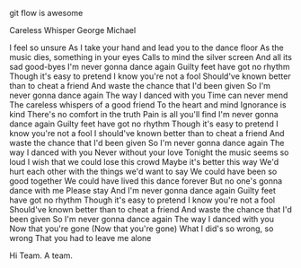 git flow is awesome

Careless Whisper
George Michael

I feel so unsure
As I take your hand and lead you to the dance floor
As the music dies, something in your eyes
Calls to mind the silver screen
And all its sad good-byes
I'm never gonna dance again
Guilty feet have got no rhythm
Though it's easy to pretend
I know you're not a fool
Should've known better than to cheat a friend
And waste the chance that I'd been given
So I'm never gonna dance again
The way I danced with you
Time can never mend
The careless whispers of a good friend
To the heart and mind
Ignorance is kind
There's no comfort in the truth
Pain is all you'll find
I'm never gonna dance again
Guilty feet have got no rhythm
Though it's easy to pretend
I know you're not a fool
I should've known better than to cheat a friend
And waste the chance that I'd been given
So I'm never gonna dance again
The way I danced with you
Never without your love
Tonight the music seems so loud
I wish that we could lose this crowd
Maybe it's better this way
We'd hurt each other with the things we'd want to say
We could have been so good together
We could have lived this dance forever
But no one's gonna dance with me
Please stay
And I'm never gonna dance again
Guilty feet have got no rhythm
Though it's easy to pretend
I know you're not a fool
Should've known better than to cheat a friend
And waste the chance that I'd been given
So I'm never gonna dance again
The way I danced with you
Now that you're gone
(Now that you're gone) What I did's so wrong, so wrong
That you had to leave me alone

Hi Team.
A team.
